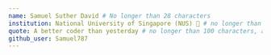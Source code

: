 ```yaml
---
name: Samuel Suther David # No longer than 28 characters
institution: National University of Singapore (NUS) 🚩 # no longer than 58 characters
quote: A better coder than yesterday # no longer than 100 characters, avoid using quotes(") to guarantee the format remains the same.
github_user: Samuel787
---
```

